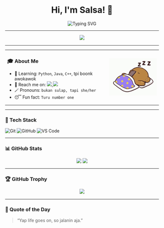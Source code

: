 <h1 align="center">Hi, I'm Salsa! 👋</h1>

<p align="center">
  <img src="https://readme-typing-svg.herokuapp.com?font=Orbitron&size=22&duration=3000&pause=1000&color=11336E&center=true&vCenter=true&width=435&lines=Information+System+Student;At+Hasanuddin+University" alt="Typing SVG" />
</p>

---

<p align="center">
  <img src="https://profile-counter.glitch.me/nabilasalsabilaa/count.svg" />
</p>

---

<table>
  <tr>
    <td>
      <h3>🎓 About Me</h3>
      <ul>
        <li>🌱 Learning: <code>Python</code>, <code>Java</code>, <code>C++</code>, tpi boonk awokawok</li>
        <li>📱 Reach me on:
          <a href="https://instagram.com/nslsabilaaa_">
            <img src="https://img.shields.io/badge/Instagram-%23E4405F.svg?style=for-the-badge&logo=instagram&logoColor=white"/>
          </a>
          <a href="https://www.linkedin.com/in/nabila-salsabila-964511358">
            <img src="https://img.shields.io/badge/LinkedIn-%230077B5.svg?style=for-the-badge&logo=linkedin&logoColor=white"/>
          </a>
        </li>
        <li>🪄 Pronouns: <code>bukan sulap, tapi she/her</code></li>
        <li>😴 Fun fact: <code>Turu number one</code></li>
      </ul>
    </td>
    <td>
      <img src="https://raw.githubusercontent.com/nabilasalsabilaaa/nabilasalsabilaaa/refs/heads/main/no-wakeup.gif" width="180"/>
    </td>
  </tr>
</table>


---

### 🧰 Tech Stack
![Git](https://img.shields.io/badge/Git-F05032?style=for-the-badge&logo=git&logoColor=white)
![GitHub](https://img.shields.io/badge/GitHub-181717?style=for-the-badge&logo=github&logoColor=white)
![VS Code](https://img.shields.io/badge/VS%20Code-007ACC?style=for-the-badge&logo=visual-studio-code&logoColor=white)

---

### 📊 GitHub Stats
<p align="center">
  <img src="https://github-readme-stats.vercel.app/api?username=nabilasalsabilaa&show_icons=true&theme=radical" width="400"/>
  <img src="https://github-readme-stats.vercel.app/api/top-langs/?username=nabilasalsabilaa&layout=compact&theme=radical" width="300"/>
</p>

---

### 🏆 GitHub Trophy
<p align="center">
  <img src="https://github-profile-trophy.vercel.app/?username=nabilasalsabilaa&theme=radical&margin-w=10&margin-h=10&no-bg=true&no-frame=true" />
</p>

---

### 🎯 Quote of the Day
> “Yap life goes on, so jalanin aja.”

